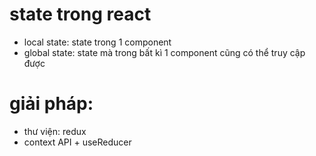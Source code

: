 # state trong react

- local state: state trong 1 component
- global state: state mà trong bất kì 1 component cũng có thể truy cập được

# giải pháp:

- thư viện: redux
- context API + useReducer
